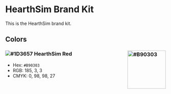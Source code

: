 # HearthSim Brand Kit

This is the HearthSim brand kit.

## Colors

### ![#1D3657](https://via.placeholder.com/18/b90303/000000?text=+) HearthSim Red <img alt="#B90303" align="right" width="120" height="120" src="https://via.placeholder.com/120/b90303/000000?text=+"/>

- Hex: `#B90303`
- RGB: 185, 3, 3
- CMYK: 0, 98, 98, 27

